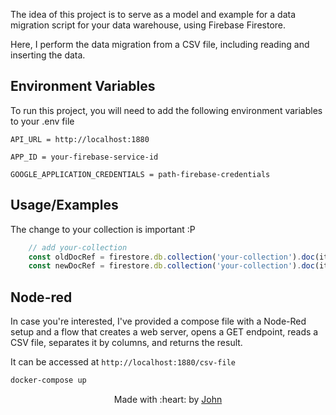 The idea of this project is to serve as a model and example for a data migration script for your data warehouse, using Firebase Firestore.

Here, I perform the data migration from a CSV file, including reading and inserting the data.

## Environment Variables

To run this project, you will need to add the following environment variables to your .env file

`API_URL = http://localhost:1880`

`APP_ID = your-firebase-service-id` 

`GOOGLE_APPLICATION_CREDENTIALS = path-firebase-credentials` 

## Usage/Examples

The change to your collection is important :P

```typescript
    // add your-collection
    const oldDocRef = firestore.db.collection('your-collection').doc(item.oldId);
    const newDocRef = firestore.db.collection('your-collection').doc(item.newId);
```

## Node-red

In case you're interested, I've provided a compose file with a Node-Red setup and a flow that creates a web server, opens a GET endpoint, reads a CSV file, separates it by columns, and returns the result.

It can be accessed at `http://localhost:1880/csv-file`

```bash
docker-compose up
```


<p align="center">
  Made with :heart: by <a href="https://github.com/jwcbmat" target="_blank">John</a>
</p>
